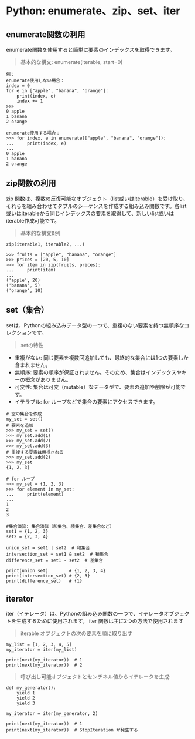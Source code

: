 # Python: enumerate、zip、set、iter

## enumerate関数の利用
enumerate関数を使用すると簡単に要素のインデックスを取得できます。
>基本的な構文:
>enumerate(iterable, start=0)

```
例：
enumerate使用しない場合：
index = 0
for e in ["apple", "banana", "orange"]:
    print(index, e)
    index += 1
>>>
0 apple
1 banana
2 orange

enumerate使用する場合：
>>> for index, e in enumerate(["apple", "banana", "orange"]):
...     print(index, e)
... 
0 apple
1 banana
2 orange
```

## zip関数の利用
zip 関数は、複数の反復可能なオブジェクト（list或いはiterable）を受け取り、それらを組み合わせてタプルのシーケンスを作成する組み込み関数です。各list或いはiterableから同じインデックスの要素を取得して、新しいlist或いはiterable作成可能です。

>基本的な構文&例

```
zip(iterable1, iterable2, ...)

>>> fruits = ["apple", "banana", "orange"]
>>> prices = [20, 5, 10]
>>> for item in zip(fruits, prices):
...     print(item)
... 
('apple', 20)
('banana', 5)
('orange', 10)

```

## set（集合）
setは、Pythonの組み込みデータ型の一つで、重複のない要素を持つ無順序なコレクションです。

>setの特性

* 重複がない: 同じ要素を複数回追加しても、最終的な集合には1つの要素しか含まれません。
* 無順序: 要素の順序が保証されません。そのため、集合はインデックスやキーの概念がありません。
* 可変性: 集合は可変（mutable）なデータ型で、要素の追加や削除が可能です。
* イテラブル: for ループなどで集合の要素にアクセスできます。


```
# 空の集合を作成
my_set = set()
# 要素を追加
>>> my_set = set()
>>> my_set.add(1)
>>> my_set.add(2)
>>> my_set.add(3)
# 重複する要素は無視される
>>> my_set.add(2)
>>> my_set
{1, 2, 3}

# for ループ
>>> my_set = {1, 2, 3}
>>> for element in my_set:
...     print(element)
... 
1
2
3

#集合演算: 集合演算（和集合、積集合、差集合など）
set1 = {1, 2, 3}
set2 = {2, 3, 4}

union_set = set1 | set2  # 和集合
intersection_set = set1 & set2  # 積集合
difference_set = set1 - set2  # 差集合

print(union_set)        # {1, 2, 3, 4}
print(intersection_set) # {2, 3}
print(difference_set)   # {1}

```

## iterator
iter（イテレータ）は、Pythonの組み込み関数の一つで、イテレータオブジェクトを生成するために使用されます。
iter 関数は主に2つの方法で使用されます

>iterable オブジェクトの次の要素を順に取り出す

```
my_list = [1, 2, 3, 4, 5]
my_iterator = iter(my_list)

print(next(my_iterator))  # 1
print(next(my_iterator))  # 2

```

>呼び出し可能オブジェクトとセンチネル値からイテレータを生成:

```
def my_generator():
    yield 1
    yield 2
    yield 3

my_iterator = iter(my_generator, 2)

print(next(my_iterator))  # 1
print(next(my_iterator))  # StopIteration が発生する

```
